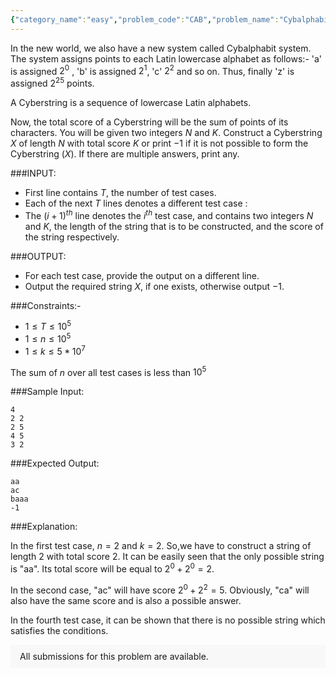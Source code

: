```yaml
---
{"category_name":"easy","problem_code":"CAB","problem_name":"Cybalphabit","problemComponents":{"constraints":"","constraintsState":false,"subtasks":"","subtasksState":false,"inputFormat":"","inputFormatState":false,"outputFormat":"","outputFormatState":false,"sampleTestCases":{}},"video_editorial_url":"","languages_supported":{"0":"CPP14","1":"C","2":"JAVA","3":"PYTH 3.6","4":"CPP17","5":"PYTH","6":"PYP3","7":"CS2","8":"ADA","9":"PYPY","10":"TEXT","11":"PAS fpc","12":"NODEJS","13":"RUBY","14":"PHP","15":"GO","16":"HASK","17":"TCL","18":"PERL","19":"SCALA","20":"LUA","21":"kotlin","22":"BASH","23":"JS","24":"LISP sbcl","25":"rust","26":"PAS gpc","27":"BF","28":"CLOJ","29":"R","30":"D","31":"CAML","32":"FORT","33":"ASM","34":"swift","35":"FS","36":"WSPC","37":"LISP clisp","38":"SQL","39":"SCM guile","40":"PERL6","41":"ERL","42":"CLPS","43":"ICK","44":"NICE","45":"PRLG","46":"ICON","47":"COB","48":"SCM chicken","49":"PIKE","50":"SCM qobi","51":"ST","52":"SQLQ","53":"NEM"},"max_timelimit":1,"source_sizelimit":50000,"problem_author":"hackcyborg","problem_tester":"","date_added":"18-12-2020","tags":{"0":"bytr2020","1":"hackcyborg","2":"simple"},"problem_difficulty_level":"Simple","best_tag":"","editorial_url":"","time":{"view_start_date":1104528600,"submit_start_date":1104528600,"visible_start_date":1104528600,"end_date":1735669800},"is_direct_submittable":false,"problemDiscussURL":"https://discuss.codechef.com/search?q=CAB","is_proctored":false,"visitedContests":{},"layout":"problem"}
---
```

In the new world, we also have a new system called Cybalphabit system.
The system assigns points to each Latin lowercase alphabet as follows:-
'a' is assigned $2^0$ , 'b' is assigned $2^1$, 'c' $2^2$ and so on. Thus, finally 'z' is assigned $2^{25}$ points.

A Cyberstring is a sequence of lowercase Latin alphabets.

Now, the total score of a Cyberstring will be the sum of points of its characters.
You will be given two integers $N$ and $K$. 
Construct a Cyberstring $X$ of length $N$ with total score $K$ or print $-1$ if it is not possible to form the Cyberstring ($X$). 
If there are multiple answers, print any.

###INPUT:

- First line contains $T$, the number of test cases.
- Each of the next $T$ lines denotes a different test case :
- The ${(i+1)}^{th}$ line denotes the $i^{th}$ test case, and contains two integers $N$ and $K$, the length of the string that is to be constructed, and the score of the string respectively. 

###OUTPUT:

- For each test case, provide the output on a different line.
- Output the required string $X$, if one exists, otherwise output $-1$.

###Constraints:-

- $1 \leq T \leq 10^5$
- $1 \leq n \leq 10^5$
- $1  \leq k  \leq 5*10^7$

The sum of $n$ over all test cases is less than $10^{5}$

###Sample Input:
```
4
2 2
2 5
4 5
3 2
```

###Expected Output:
```
aa
ac
baaa
-1
```

###Explanation:

In the first test case, $n=2$ and $k=2$. So,we have to construct a string of length $2$ with total score $2$. It can be easily seen that the only possible string is "aa". Its total score will be equal to $2^0 + 2^0 = 2$.
 
In the second case, "ac" will have score $2^0 + 2^2 = 5$. Obviously, "ca" will also have the same score and is also a possible answer.

In the fourth test case, it can be shown that there is no possible string which satisfies the conditions. 
<aside style='background: #f8f8f8;padding: 10px 15px;'><div>All submissions for this problem are available.</div></aside>
